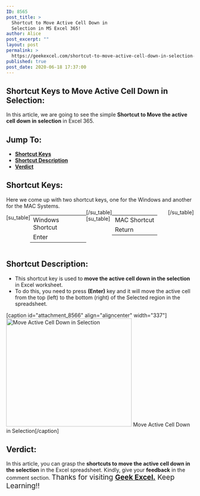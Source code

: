 ```yaml
---
ID: 8565
post_title: >
  Shortcut to Move Active Cell Down in
  Selection in MS Excel 365!
author: Alice
post_excerpt: ""
layout: post
permalink: >
  https://geekexcel.com/shortcut-to-move-active-cell-down-in-selection-in-ms-excel-365/
published: true
post_date: 2020-06-18 17:37:00
---
```

<h2>Shortcut Keys to Move Active Cell Down in Selection:</h2>
In this article, we are going to see the simple <strong>Shortcut to Move the active cell down in</strong> <strong>selection</strong> in Excel 365.
<h2>Jump To:</h2>
<ul>
 	<li><strong><a href="#1">Shortcut Keys</a></strong></li>
 	<li><strong><a href="#2">Shortcut Description</a></strong></li>
 	<li><strong><a href="#3">Verdict</a></strong></li>
</ul>
<h2 id="1">Shortcut Keys:</h2>
Here we come up with two shortcut keys, one for the Windows and another for the MAC Systems.
<div style="display: flex;">

[su_table]
<table>
<tbody>
<tr>
<td>Windows Shortcut</td>
</tr>
<tr>
<td style="display: flex;"><span class="key-flex"><span class="win-key" style="width: 120px;"><span class="custom-span-key">Enter</span></span></span></td>
</tr>
</tbody>
</table>
[/su_table]
[su_table]
<table style="float: right;">
<tbody>
<tr>
<td>MAC Shortcut</td>
</tr>
<tr>
<td style="display: flex;"><span class="key-flex"><span class="mac-key" style="width: 120px;"><span class="custom-span-key">Return</span></span></span></td>
</tr>
</tbody>
</table>
[/su_table]

</div>
<h2 id="2">Shortcut Description:</h2>
<ul>
 	<li>This shortcut key is used to <strong>move the active cell down in the selection</strong> in Excel worksheet.</li>
 	<li>To do this, you need to press <strong>(Enter)</strong> key and it will move the active cell from the top (left) to the bottom (right) of the Selected region in the spreadsheet.</li>
</ul>
[caption id="attachment_8566" align="aligncenter" width="337"]<img class="size-full wp-image-8566" src="https://geekexcel.com/wp-content/uploads/2020/06/ezgif.com-optimize-25.gif" alt="Move Active Cell Down in Selection" width="337" height="291" /> Move Active Cell Down in Selection[/caption]
<h2 id="3">Verdict:</h2>
In this article, you can grasp the <strong>shortcuts to move the active cell down in the selection</strong> in the Excel spreadsheet. Kindly, give your <strong>feedback</strong> in the comment section. <span style="font-size: 19px;">Thanks for visiting <strong><a href="https://geekexcel.com/">Geek Excel.</a></strong> Keep Learning!!</span>